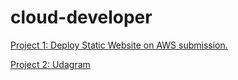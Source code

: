 # cloud-developer

[Project 1: Deploy Static Website on AWS submission.](https://github.com/T2Wil/cloud-developer/tree/main/deploy_static_web)

[Project 2: Udagram](https://github.com/T2Wil/cloud-developer/tree/main/udagram)
